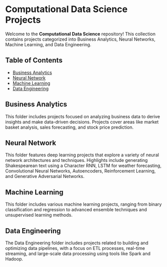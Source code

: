# Computational Data Science Projects

Welcome to the **Computational Data Science** repository! This collection contains projects categorized into Business Analytics, Neural Networks, Machine Learning, and Data Engineering.

## Table of Contents

- [Business Analytics](#business-analytics)
- [Neural Network](#neural-network)
- [Machine Learning](#machine-learning)
- [Data Engineering](#data-engineering)

## Business Analytics

This folder includes projects focused on analyzing business data to derive insights and make data-driven decisions. Projects cover areas like market basket analysis, sales forecasting, and stock price prediction.

## Neural Network

This folder features deep learning projects that explore a variety of neural network architectures and techniques. Highlights include generating Shakespearean text using a Character RNN, LSTM for weather forecasting, Convolutional Neural Networks, Autoencoders, Reinforcement Learning, and Generative Adversarial Networks.

## Machine Learning

This folder includes various machine learning projects, ranging from binary classification and regression to advanced ensemble techniques and unsupervised learning methods.

## Data Engineering

The Data Engineering folder includes projects related to building and optimizing data pipelines, with a focus on ETL processes, real-time streaming, and large-scale data processing using tools like Spark and Hadoop.
